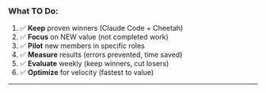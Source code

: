 ### What TO Do:

1. ✅ **Keep** proven winners (Claude Code + Cheetah)
2. ✅ **Focus** on NEW value (not completed work)
3. ✅ **Pilot** new members in specific roles
4. ✅ **Measure** results (errors prevented, time saved)
5. ✅ **Evaluate** weekly (keep winners, cut losers)
6. ✅ **Optimize** for velocity (fastest to value)

---
